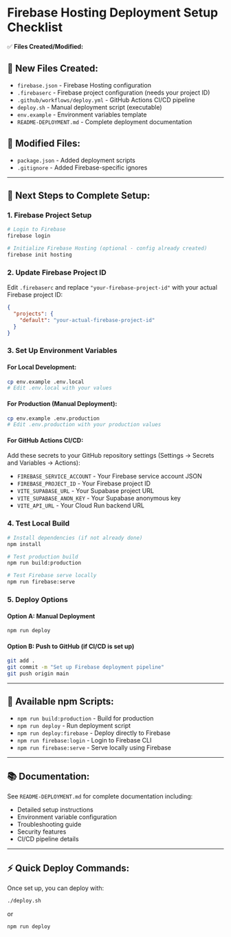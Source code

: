 # Firebase Hosting Deployment Setup Checklist

✅ **Files Created/Modified:**

## 📁 New Files Created:
- `firebase.json` - Firebase Hosting configuration
- `.firebaserc` - Firebase project configuration (needs your project ID)
- `.github/workflows/deploy.yml` - GitHub Actions CI/CD pipeline
- `deploy.sh` - Manual deployment script (executable)
- `env.example` - Environment variables template
- `README-DEPLOYMENT.md` - Complete deployment documentation

## 📝 Modified Files:
- `package.json` - Added deployment scripts
- `.gitignore` - Added Firebase-specific ignores

---

## 🚀 Next Steps to Complete Setup:

### 1. Firebase Project Setup
```bash
# Login to Firebase
firebase login

# Initialize Firebase Hosting (optional - config already created)
firebase init hosting
```

### 2. Update Firebase Project ID
Edit `.firebaserc` and replace `"your-firebase-project-id"` with your actual Firebase project ID:
```json
{
  "projects": {
    "default": "your-actual-firebase-project-id"
  }
}
```

### 3. Set Up Environment Variables

#### For Local Development:
```bash
cp env.example .env.local
# Edit .env.local with your values
```

#### For Production (Manual Deployment):
```bash
cp env.example .env.production
# Edit .env.production with your production values
```

#### For GitHub Actions CI/CD:
Add these secrets to your GitHub repository settings (Settings → Secrets and Variables → Actions):

- `FIREBASE_SERVICE_ACCOUNT` - Your Firebase service account JSON
- `FIREBASE_PROJECT_ID` - Your Firebase project ID
- `VITE_SUPABASE_URL` - Your Supabase project URL
- `VITE_SUPABASE_ANON_KEY` - Your Supabase anonymous key
- `VITE_API_URL` - Your Cloud Run backend URL

### 4. Test Local Build
```bash
# Install dependencies (if not already done)
npm install

# Test production build
npm run build:production

# Test Firebase serve locally
npm run firebase:serve
```

### 5. Deploy Options

#### Option A: Manual Deployment
```bash
npm run deploy
```

#### Option B: Push to GitHub (if CI/CD is set up)
```bash
git add .
git commit -m "Set up Firebase deployment pipeline"
git push origin main
```

---

## 🔧 Available npm Scripts:

- `npm run build:production` - Build for production
- `npm run deploy` - Run deployment script
- `npm run deploy:firebase` - Deploy directly to Firebase
- `npm run firebase:login` - Login to Firebase CLI
- `npm run firebase:serve` - Serve locally using Firebase

---

## 📚 Documentation:

See `README-DEPLOYMENT.md` for complete documentation including:
- Detailed setup instructions
- Environment variable configuration
- Troubleshooting guide
- Security features
- CI/CD pipeline details

---

## ⚡ Quick Deploy Commands:

Once set up, you can deploy with:
```bash
./deploy.sh
```
or
```bash
npm run deploy
``` 